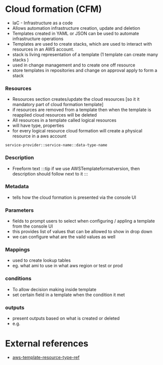 # Cloud formation (CFM)

- IaC - Infrastructure as a code
- Allows automation infrastructure creation, update and deletion
- Templates created in YAML or JSON can be used to automate infrastructure operations
- Templates are used to create stacks, which are used to interact with resources in an AWS account.
- stack is living representation of a template (1 template can create many stacks )
- used in change management and to create one off resource
- store templates in repositories and change on approval apply to form a stack

### Resources

- Resources section creates/update the cloud resources [so it it mandatory part of cloud formation template]
- if resources are removed from a template then when the template is reapplied cloud resources will be deleted
- All resources in a template called logical resources
- will have type, properties
- for every logical resource cloud formation will create a physical resource in a aws account

```
service-provider::service-name::data-type-name
```

### Description

- Freeform text
  :::tip
  if we use AWSTemplateformatversion, then description should follow next to it
  :::

### Metadata

- tells how the cloud formation is presented via the console UI

### Parameters

- fields to prompt users to select when configuring / appling a template from the console UI
- this provides list of values that can be allowed to show in drop down
- we can configure what are the vaild values as well

### Mappings

- used to create lookup tables
- eg. what ami to use in what aws region or test or prod

### conditions

- To allow decision making inside template
- set certain field in a template when the condition it met

### outputs

- present outputs based on what is created or deleted
- e.g.

# External references

- [aws-template-resource-type-ref](https://docs.aws.amazon.com/AWSCloudFormation/latest/UserGuide/aws-template-resource-type-ref.html)
